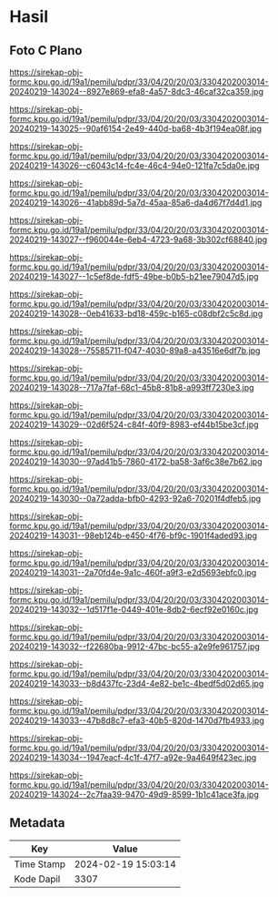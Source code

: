 # Hasil

## Foto C Plano

https://sirekap-obj-formc.kpu.go.id/19a1/pemilu/pdpr/33/04/20/20/03/3304202003014-20240219-143024--8927e869-efa8-4a57-8dc3-46caf32ca359.jpg

https://sirekap-obj-formc.kpu.go.id/19a1/pemilu/pdpr/33/04/20/20/03/3304202003014-20240219-143025--90af6154-2e49-440d-ba68-4b3f194ea08f.jpg

https://sirekap-obj-formc.kpu.go.id/19a1/pemilu/pdpr/33/04/20/20/03/3304202003014-20240219-143026--c6043c14-fc4e-46c4-94e0-121fa7c5da0e.jpg

https://sirekap-obj-formc.kpu.go.id/19a1/pemilu/pdpr/33/04/20/20/03/3304202003014-20240219-143026--41abb89d-5a7d-45aa-85a6-da4d67f7d4d1.jpg

https://sirekap-obj-formc.kpu.go.id/19a1/pemilu/pdpr/33/04/20/20/03/3304202003014-20240219-143027--f960044e-6eb4-4723-9a68-3b302cf68840.jpg

https://sirekap-obj-formc.kpu.go.id/19a1/pemilu/pdpr/33/04/20/20/03/3304202003014-20240219-143027--1c5ef8de-fdf5-49be-b0b5-b21ee79047d5.jpg

https://sirekap-obj-formc.kpu.go.id/19a1/pemilu/pdpr/33/04/20/20/03/3304202003014-20240219-143028--0eb41633-bd18-459c-b165-c08dbf2c5c8d.jpg

https://sirekap-obj-formc.kpu.go.id/19a1/pemilu/pdpr/33/04/20/20/03/3304202003014-20240219-143028--75585711-f047-4030-89a8-a43516e6df7b.jpg

https://sirekap-obj-formc.kpu.go.id/19a1/pemilu/pdpr/33/04/20/20/03/3304202003014-20240219-143028--717a7faf-68c1-45b8-81b8-a993ff7230e3.jpg

https://sirekap-obj-formc.kpu.go.id/19a1/pemilu/pdpr/33/04/20/20/03/3304202003014-20240219-143029--02d6f524-c84f-40f9-8983-ef44b15be3cf.jpg

https://sirekap-obj-formc.kpu.go.id/19a1/pemilu/pdpr/33/04/20/20/03/3304202003014-20240219-143030--97ad41b5-7860-4172-ba58-3af6c38e7b62.jpg

https://sirekap-obj-formc.kpu.go.id/19a1/pemilu/pdpr/33/04/20/20/03/3304202003014-20240219-143030--0a72adda-bfb0-4293-92a6-70201f4dfeb5.jpg

https://sirekap-obj-formc.kpu.go.id/19a1/pemilu/pdpr/33/04/20/20/03/3304202003014-20240219-143031--98eb124b-e450-4f76-bf9c-1901f4aded93.jpg

https://sirekap-obj-formc.kpu.go.id/19a1/pemilu/pdpr/33/04/20/20/03/3304202003014-20240219-143031--2a70fd4e-9a1c-460f-a9f3-e2d5693ebfc0.jpg

https://sirekap-obj-formc.kpu.go.id/19a1/pemilu/pdpr/33/04/20/20/03/3304202003014-20240219-143032--1d517f1e-0449-401e-8db2-6ecf92e0160c.jpg

https://sirekap-obj-formc.kpu.go.id/19a1/pemilu/pdpr/33/04/20/20/03/3304202003014-20240219-143032--f22680ba-9912-47bc-bc55-a2e9fe961757.jpg

https://sirekap-obj-formc.kpu.go.id/19a1/pemilu/pdpr/33/04/20/20/03/3304202003014-20240219-143033--b8d437fc-23d4-4e82-be1c-4bedf5d02d65.jpg

https://sirekap-obj-formc.kpu.go.id/19a1/pemilu/pdpr/33/04/20/20/03/3304202003014-20240219-143033--47b8d8c7-efa3-40b5-820d-1470d7fb4933.jpg

https://sirekap-obj-formc.kpu.go.id/19a1/pemilu/pdpr/33/04/20/20/03/3304202003014-20240219-143034--1947eacf-4c1f-47f7-a92e-9a4649f423ec.jpg

https://sirekap-obj-formc.kpu.go.id/19a1/pemilu/pdpr/33/04/20/20/03/3304202003014-20240219-143024--2c7faa39-9470-49d9-8599-1b1c41ace3fa.jpg


## Metadata

| Key        | Value               |
| ---------- | ------------------- |
| Time Stamp | 2024-02-19 15:03:14 |
| Kode Dapil | 3307                |



